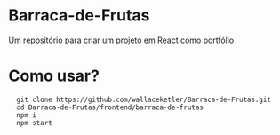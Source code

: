 # Barraca-de-Frutas
  
  Um repositório para criar um projeto em React como portfólio
# Como usar?

```console
  git clone https://github.com/wallaceketler/Barraca-de-Frutas.git
  cd Barraca-de-Frutas/frontend/barraca-de-frutas
  npm i
  npm start
```
